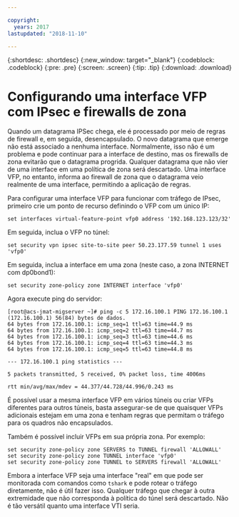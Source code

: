 ```yaml
---

copyright:
  years: 2017
lastupdated: "2018-11-10"

---
```


{:shortdesc: .shortdesc}
{:new_window: target="_blank"}
{:codeblock: .codeblock}
{:pre: .pre}
{:screen: .screen}
{:tip: .tip}
{:download: .download}

# Configurando uma interface VFP com IPsec e firewalls de zona
Quando um datagrama IPSec chega, ele é processado por meio de regras de firewall e, em seguida, desencapsulado. O novo datagrama que emerge não está associado a nenhuma interface. Normalmente, isso não é um problema e pode continuar para a interface de destino, mas os firewalls de zona evitarão que o datagrama progrida. Qualquer datagrama que não vier de uma interface em uma política de zona será descartado. Uma interface VFP, no entanto, informa ao firewall de zona que o datagrama veio realmente de uma interface, permitindo a aplicação de regras. 

Para configurar uma interface VFP para funcionar com tráfego de IPsec, primeiro crie um ponto de recurso definindo o VFP com um único IP:

```
set interfaces virtual-feature-point vfp0 address '192.168.123.123/32'
```

Em seguida, inclua o VFP no túnel:

```
set security vpn ipsec site-to-site peer 50.23.177.59 tunnel 1 uses 'vfp0'
```

Em seguida, inclua a interface em uma zona (neste caso, a zona INTERNET com dp0bond1):

```
set security zone-policy zone INTERNET interface 'vfp0'
```

Agora execute ping do servidor:

```
[root@acs-jmat-migserver ~]# ping -c 5 172.16.100.1 PING 172.16.100.1 (172.16.100.1) 56(84) bytes de dados.
64 bytes from 172.16.100.1: icmp_seq=1 ttl=63 time=44.9 ms
64 bytes from 172.16.100.1: icmp_seq=2 ttl=63 time=44.7 ms
64 bytes from 172.16.100.1: icmp_seq=3 ttl=63 time=44.6 ms
64 bytes from 172.16.100.1: icmp_seq=4 ttl=63 time=44.3 ms
64 bytes from 172.16.100.1: icmp_seq=5 ttl=63 time=44.8 ms

--- 172.16.100.1 ping statistics ---

5 packets transmitted, 5 received, 0% packet loss, time 4006ms

rtt min/avg/max/mdev = 44.377/44.728/44.996/0.243 ms
```

É possível usar a mesma interface VFP em vários túneis ou criar VFPs diferentes para outros túneis, basta assegurar-se de que quaisquer VFPs adicionais estejam em uma zona e tenham regras que permitam o tráfego para os quadros não encapsulados.

Também é possível incluir VFPs em sua própria zona. Por exemplo:

```
set security zone-policy zone SERVERS to TUNNEL firewall 'ALLOWALL'
set security zone-policy zone TUNNEL interface 'vfp0'
set security zone-policy zone TUNNEL to SERVERS firewall 'ALLOWALL'
```

Embora a interface VFP seja uma interface "real" em que pode ser monitorada com comandos como `tshark` e pode rotear o tráfego diretamente, não é útil fazer isso. Qualquer tráfego que chegar à outra extremidade que não corresponda à política do túnel será descartado. Não é tão versátil quanto uma interface VTI seria.
